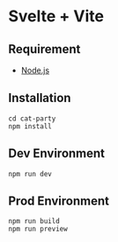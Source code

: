 # Svelte + Vite

## Requirement
- [Node.js](https://nodejs.org/ko)

## Installation
```shell
cd cat-party
npm install
```

## Dev Environment
```shell
npm run dev
```

## Prod Environment
```shell
npm run build
npm run preview
```